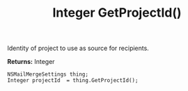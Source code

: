﻿---
uid: crmscript_ref_NSMailMergeSettings_GetProjectId
title: Integer GetProjectId()
intellisense: NSMailMergeSettings.GetProjectId
keywords: NSMailMergeSettings, GetProjectId
so.topic: reference
---

Identity of project to use as source for recipients.

**Returns:** Integer


```crmscript
NSMailMergeSettings thing;
Integer projectId  = thing.GetProjectId();
```


